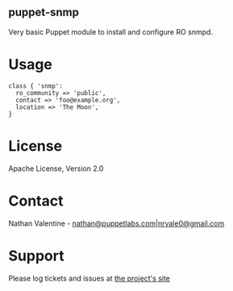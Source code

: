 puppet-snmp
-----------

Very basic Puppet module to install and configure RO snmpd.

# Usage
    class { 'snmp':
      ro_community => 'public',
      contact => 'foo@example.org',
      location => 'The Moon',
    }

# License
Apache License, Version 2.0

# Contact
Nathan Valentine - nathan@puppetlabs.com|nrvale0@gmail.com

# Support
Please log tickets and issues at [the project's site](http://github.com/nvalentine-puppetlabs/puppet-snmp)

